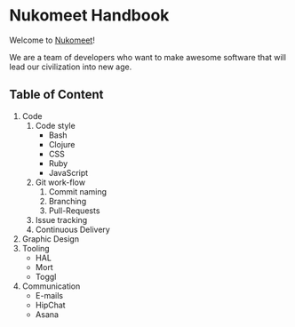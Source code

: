 Nukomeet Handbook
=================

Welcome to [Nukomeet](http://nukomeet.com)!

We are a team of developers who want to make awesome software that will lead our civilization into new age.

## Table of Content

1. Code
    1. Code style
        - Bash
        - Clojure
        - CSS
        - Ruby
        - JavaScript
    2. Git work-flow
        1. Commit naming
        2. Branching
        3. Pull-Requests
    3. Issue tracking
    4. Continuous Delivery
2. Graphic Design
3. Tooling
    - HAL
    - Mort
    - Toggl
4. Communication
    - E-mails
    - HipChat
    - Asana